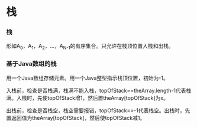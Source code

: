 # 栈

### 栈

形如A<sub>0</sub>，A<sub>1</sub>，A<sub>2</sub>，…，A<sub>N-1</sub>的有序集合。只允许在栈顶位置入栈和出栈。

### 基于Java数组的栈

用一个Java数组存储元素。用一个Java整型指示栈顶位置，初始为-1。

入栈前，检查是否栈满，栈满不能入栈，topOfStack==theArray.length-1代表栈满。入栈时，先使topOfStack增1，然后置theArray[topOfStack]为x。

出栈前，检查是否栈空，栈空需要报错，topOfStack==-1代表栈空。出栈时，先置返回值为theArray[topOfStack]，然后使topOfStack减1。

